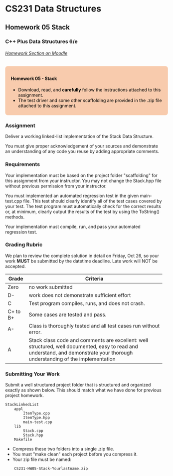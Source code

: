 
# CS231 Data Structures
## Homework 05 Stack
### C++ Plus Data Structures 6/e

###### [Homework Section on Moodle](https://moodle.cornerstone.edu/course/view.php?id=39129&section=5)

<div style= "
background-color: #f8cbad;
color: #000000;
width: 100%;
padding-top: 12px;
padding-left: 18px;
padding-bottom: 8px;
border-radius: 8px;">
<h4> Homework 05 - Stack</h4>
<ul>
<li> Download, read, and <strong>carefully</strong> follow the instructions attached to this assignment.
<li> The test driver and some other scaffolding are provided in the .zip file attached to this assignment.
</ul>
</div>

### Assignment
<p>
Deliver a working linked-list implementation of the Stack Data Structure.
</p>
<p>
You must give proper acknowledgement of your sources and
demonstrate an understanding of any code you reuse by adding appropriate comments.
</p>

### Requirements
<p>
Your implementation must be based on the project folder "scaffolding" for this assignment from your instructor.
You may not change the Stack.hpp file without previous permission from your instructor.
</p>
<p>
You must implemented an automated regression test in the given main-test.cpp file.
This test should clearly identify all of the test cases covered by your test.
The test program must automatically check for the correct results or, at minimum, clearly output the results of the test by using the ToString() methods.
</p>
<p>
Your implementation must compile, run, and pass your automated regression test.
</p>

### Grading Rubric
<p> We plan to review the complete solution in detail on Friday, Oct 26,
so your work <strong>MUST</strong> be submitted by the datetime deadline.
Late work will NOT be accepted.
</p>

| Grade      | Criteria |
| ---------- | -------- |
| Zero       | no work submitted |
| D-         | work does not demonstrate sufficient effort |
| C          | Test program compiles, runs, and does not crash. |
| C+ to B+   | Some cases are tested and pass. |
| A-         | Class is thoroughly tested and all test cases run without error. |
| A          | Stack class code and comments are excellent: well structured, well documented, easy to read and understand, and demonstrate your thorough understanding of the implementation |

### Submitting Your Work
Submit a well structured project folder that is structured and organized exactly as shown below. This should match what we have done for previous project homework.
```
StackLinkedList
    appl
        ItemType.cpp
        ItemType.hpp
        main-test.cpp
    lib
        Stack.cpp
        Stack.hpp
    Makefile
```

- Compress these two folders into a single .zip file.
- You must "make clean" each project before you compress it.
- Your zip file must be named:
```
    CS231-HW05-Stack-Yourlastname.zip
```
